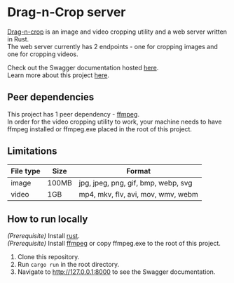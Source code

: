 # Drag-n-Crop server

[Drag-n-crop](https://drag-n-crop.web.app) is an image and video cropping utility and a web server written in Rust.
<br />
The web server currently has 2 endpoints - one for cropping images and one for cropping videos.

Check out the Swagger documentation hosted [here](https://dh0418oxqna64.cloudfront.net).
<br />
Learn more about this project [here](https://github.com/DoubleDebug/drag-n-crop).

## Peer dependencies

This project has 1 peer dependency - [ffmpeg](https://ffmpeg.org).
<br />
In order for the video cropping utility to work, your machine needs to have ffmpeg installed or ffmpeg.exe placed in the root of this project.

## Limitations

| File type | Size  | Format                              |
| --------- | ----- | ----------------------------------- |
| image     | 100MB | jpg, jpeg, png, gif, bmp, webp, svg |
| video     | 1GB   | mp4, mkv, flv, avi, mov, wmv, webm  |

## How to run locally
*(Prerequisite)* Install [rust](https://www.rust-lang.org/tools/install).
<br />
*(Prerequisite)* Install [ffmpeg](https://ffmpeg.org) or copy ffmpeg.exe to the root of this project.
1. Clone this repository.
2. Run `cargo run` in the root directory.
3. Navigate to http://127.0.0.1:8000 to see the Swagger documentation.
